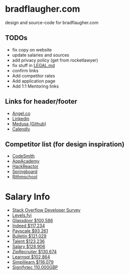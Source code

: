 # bradflaugher.com
design and source-code for bradflaugher.com

## TODOs

* fix copy on website
* update salaries and sources
* add privacy policy (get from rocketlawyer)
* fix stuff in [LEGAL.md](./LEGAL.md)
* confirm links
* Add competitor rates
* Add application page
* Add 1:1 Mentoring links

## Links for header/footer

* [Angel.co](https://angel.co/s/esposito-flaugher/5zTWA)
* [Linkedin](https://www.linkedin.com/in/bradflaugher/)
* [Medusa (Github)](https://github.com/predbrad/medusa)
* [Calendly](https://calendly.com/bradjf)


## Competitor list (for design inspiration) 
* [CodeSmith](https://www.codesmith.io/)
* [AppAcademy](https://www.appacademy.io/)
* [HackReactor](https://www.hackreactor.com/)
* [Springboard](https://www.springboard.com/)
* [Rithmschool](https://www.rithmschool.com/tuition)

# Salary Info 

* [Stack Overflow Developer Survey](https://insights.stackoverflow.com/survey/2021)
* [Levels.fyi](https://www.levels.fyi)
* [Glassdoor	$100,586](https://www.glassdoor.com/Salaries/data-engineer-salary-SRCH_KO0,13.htm)
* [Indeed	$117,234](https://www.indeed.com/career/data-engineer/salaries)
* [Payscale	$93,261](https://www.payscale.com/research/US/Job=Data_Engineer/Salary)
* [Bulletin	$121,029](https://builtin.com/salaries/data-analytics/data-engineer)
* [Talent	$123,236](https://www.talent.com/salary?job=data+engineer)
* [Salary	$128,906](https://www.salary.com/research/salary/listing/data-engineer-salary)
* [ZipRecruiter	$130,674](https://www.ziprecruiter.com/Salaries/BIG-DATA-Engineer-Salary)
* [Learnsqi	 $102,864](https://learnsql.com/blog/data-engineer-salary-2020/)
* [Simplilearn	$116,079](https://www.simplilearn.com/big-data-engineer-salary-article)
* [Signifytec	110,000GBP](https://www.signifytechnology.com/blog/2019/11/what-is-the-average-data-engineer-salary-in-london)


